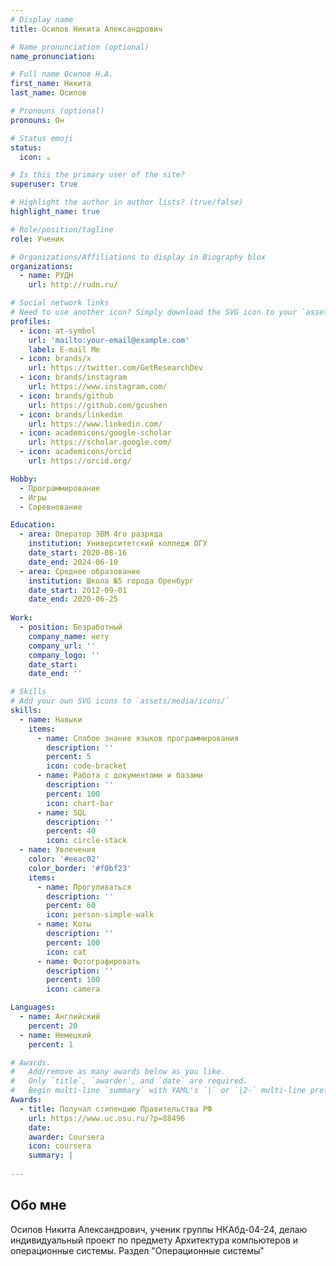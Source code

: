 ```yaml
---
# Display name
title: Осипов Никита Александрович

# Name pronunciation (optional)
name_pronunciation:

# Full name Осипов Н.А.
first_name: Никита
last_name: Оcипов

# Pronouns (optional)
pronouns: Он

# Status emoji
status:
  icon: ☕️

# Is this the primary user of the site?
superuser: true

# Highlight the author in author lists? (true/false)
highlight_name: true

# Role/position/tagline
role: Ученик

# Organizations/Affiliations to display in Biography blox
organizations:
  - name: РУДН
    url: http://rudn.ru/

# Social network links
# Need to use another icon? Simply download the SVG icon to your `assets/media/icons/` folder.
profiles:
  - icon: at-symbol
    url: 'mailto:your-email@example.com'
    label: E-mail Me
  - icon: brands/x
    url: https://twitter.com/GetResearchDev
  - icon: brands/instagram
    url: https://www.instagram.com/
  - icon: brands/github
    url: https://github.com/gcushen
  - icon: brands/linkedin
    url: https://www.linkedin.com/
  - icon: academicons/google-scholar
    url: https://scholar.google.com/
  - icon: academicons/orcid
    url: https://orcid.org/

Hobby:
  - Программирование
  - Игры
  - Соревнование

Education:
  - area: Оператор ЭВМ 4го разряда
    institution: Университетский колледж ОГУ
    date_start: 2020-08-16
    date_end: 2024-06-10
  - area: Среднее образование
    institution: Школа №5 города Оренбург
    date_start: 2012-09-01
    date_end: 2020-06-25
    
Work:
  - position: Безработный
    company_name: нету
    company_url: ''
    company_logo: ''
    date_start: 
    date_end: ''

# Skills
# Add your own SVG icons to `assets/media/icons/`
skills:
  - name: Навыки
    items:
      - name: Слабое знание языков программирования
        description: ''
        percent: 5
        icon: code-bracket
      - name: Работа с документами и базами
        description: ''
        percent: 100
        icon: chart-bar
      - name: SQL
        description: ''
        percent: 40
        icon: circle-stack
  - name: Увлечения
    color: '#eeac02'
    color_border: '#f0bf23'
    items:
      - name: Прогуливаться
        description: ''
        percent: 60
        icon: person-simple-walk
      - name: Коты
        description: ''
        percent: 100
        icon: cat
      - name: Фотографировать
        description: ''
        percent: 100
        icon: camera

Languages:
  - name: Английский
    percent: 20
  - name: Немецкий
    percent: 1

# Awards.
#   Add/remove as many awards below as you like.
#   Only `title`, `awarder`, and `date` are required.
#   Begin multi-line `summary` with YAML's `|` or `|2-` multi-line prefix and indent 2 spaces below.
Awards:
  - title: Получал стипендию Правительства РФ
    url: https://www.uc.osu.ru/?p=88496
    date: 
    awarder: Coursera
    icon: coursera
    summary: |
      
---
```


## Обо мне

Осипов Никита Александрович, ученик группы НКАбд-04-24, делаю индивидуальный проект по предмету Архитектура компьютеров и операционные системы. Раздел "Операционные системы"
